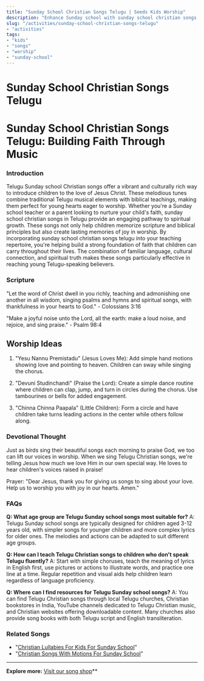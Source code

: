 ```yaml
---
title: "Sunday School Christian Songs Telugu | Seeds Kids Worship"
description: "Enhance Sunday school with sunday school christian songs telugu that teach faith through music. Educational worship resources for children."
slug: "/activities/sunday-school-christian-songs-telugu"
- "activities"
tags:
- "kids"
- "songs"
- "worship"
- "sunday-school"
---
```


# Sunday School Christian Songs Telugu

# Sunday School Christian Songs Telugu: Building Faith Through Music

### Introduction
Telugu Sunday school Christian songs offer a vibrant and culturally rich way to introduce children to the love of Jesus Christ. These melodious tunes combine traditional Telugu musical elements with biblical teachings, making them perfect for young hearts eager to worship. Whether you're a Sunday school teacher or a parent looking to nurture your child's faith, sunday school christian songs in Telugu provide an engaging pathway to spiritual growth. These songs not only help children memorize scripture and biblical principles but also create lasting memories of joy in worship. By incorporating sunday school christian songs telugu into your teaching repertoire, you're helping build a strong foundation of faith that children can carry throughout their lives. The combination of familiar language, cultural connection, and spiritual truth makes these songs particularly effective in reaching young Telugu-speaking believers.

### Scripture
"Let the word of Christ dwell in you richly, teaching and admonishing one another in all wisdom, singing psalms and hymns and spiritual songs, with thankfulness in your hearts to God." - Colossians 3:16

"Make a joyful noise unto the Lord, all the earth: make a loud noise, and rejoice, and sing praise." - Psalm 98:4

## Worship Ideas
1. "Yesu Nannu Premistadu" (Jesus Loves Me): Add simple hand motions showing love and pointing to heaven. Children can sway while singing the chorus.

2. "Devuni Studinchandi" (Praise the Lord): Create a simple dance routine where children can clap, jump, and turn in circles during the chorus. Use tambourines or bells for added engagement.

3. "Chinna Chinna Paapala" (Little Children): Form a circle and have children take turns leading actions in the center while others follow along.

### Devotional Thought
Just as birds sing their beautiful songs each morning to praise God, we too can lift our voices in worship. When we sing Telugu Christian songs, we're telling Jesus how much we love Him in our own special way. He loves to hear children's voices raised in praise!

Prayer: "Dear Jesus, thank you for giving us songs to sing about your love. Help us to worship you with joy in our hearts. Amen."

### FAQs

**Q: What age group are Telugu Sunday school songs most suitable for?**
A: Telugu Sunday school songs are typically designed for children aged 3-12 years old, with simpler songs for younger children and more complex lyrics for older ones. The melodies and actions can be adapted to suit different age groups.

**Q: How can I teach Telugu Christian songs to children who don't speak Telugu fluently?**
A: Start with simple choruses, teach the meaning of lyrics in English first, use pictures or actions to illustrate words, and practice one line at a time. Regular repetition and visual aids help children learn regardless of language proficiency.

**Q: Where can I find resources for Telugu Sunday school songs?**
A: You can find Telugu Christian songs through local Telugu churches, Christian bookstores in India, YouTube channels dedicated to Telugu Christian music, and Christian websites offering downloadable content. Many churches also provide song books with both Telugu script and English transliteration.

### Related Songs

- "[Christian Lullabies For Kids For Sunday School](/activities/christian-lullabies-for-kids-for-sunday-school/)"
- "[Christian Songs With Motions For Sunday School](/activities/christian-songs-with-motions-for-sunday-school/)"

---

**Explore more:** [Visit our song shop](https://seedskidsworship.com/shop)**

<!-- Schema Markup -->
<script type="application/ld+json">
{
  "@context": "https://schema.org",
  "@type": "MusicRecording",
  "name": "Sunday School Christian Songs Telugu",
  "byArtist": {
    "@type": "MusicGroup",
    "name": "Seeds Kids Worship"
  },
  "isFamilyFriendly": true,
  "url": "https://seedskidsworship.com/activities/sunday-school-christian-songs-telugu/"
}
</script>